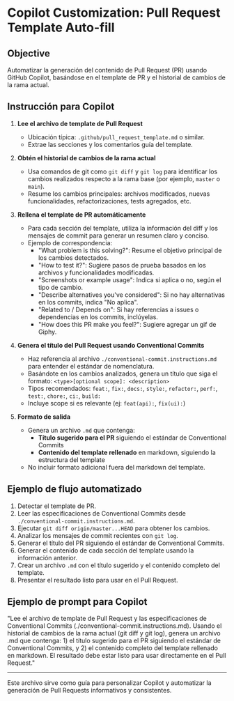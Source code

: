 # Copilot Customization: Pull Request Template Auto-fill

## Objective
Automatizar la generación del contenido de Pull Request (PR) usando GitHub Copilot, basándose en el template de PR y el historial de cambios de la rama actual.

## Instrucción para Copilot

1. **Lee el archivo de template de Pull Request**
   - Ubicación típica: `.github/pull_request_template.md` o similar.
   - Extrae las secciones y los comentarios guía del template.

2. **Obtén el historial de cambios de la rama actual**
   - Usa comandos de git como `git diff` y `git log` para identificar los cambios realizados respecto a la rama base (por ejemplo, `master` o `main`).
   - Resume los cambios principales: archivos modificados, nuevas funcionalidades, refactorizaciones, tests agregados, etc.

3. **Rellena el template de PR automáticamente**
   - Para cada sección del template, utiliza la información del diff y los mensajes de commit para generar un resumen claro y conciso.
   - Ejemplo de correspondencia:
     - "What problem is this solving?": Resume el objetivo principal de los cambios detectados.
     - "How to test it?": Sugiere pasos de prueba basados en los archivos y funcionalidades modificadas.
     - "Screenshots or example usage": Indica si aplica o no, según el tipo de cambio.
     - "Describe alternatives you've considered": Si no hay alternativas en los commits, indica "No aplica".
     - "Related to / Depends on": Si hay referencias a issues o dependencias en los commits, inclúyelas.
     - "How does this PR make you feel?": Sugiere agregar un gif de Giphy.

4. **Genera el título del Pull Request usando Conventional Commits**
   - Haz referencia al archivo `./conventional-commit.instructions.md` para entender el estándar de nomenclatura.
   - Basándote en los cambios analizados, genera un título que siga el formato: `<type>[optional scope]: <description>`
   - Tipos recomendados: `feat:`, `fix:`, `docs:`, `style:`, `refactor:`, `perf:`, `test:`, `chore:`, `ci:`, `build:`
   - Incluye scope si es relevante (ej: `feat(api):`, `fix(ui):`)

5. **Formato de salida**
   - Genera un archivo `.md` que contenga:
     - **Título sugerido para el PR** siguiendo el estándar de Conventional Commits
     - **Contenido del template rellenado** en markdown, siguiendo la estructura del template
   - No incluir formato adicional fuera del markdown del template.

## Ejemplo de flujo automatizado

1. Detectar el template de PR.
2. Leer las especificaciones de Conventional Commits desde `./conventional-commit.instructions.md`.
3. Ejecutar `git diff origin/master...HEAD` para obtener los cambios.
4. Analizar los mensajes de commit recientes con `git log`.
5. Generar el título del PR siguiendo el estándar de Conventional Commits.
6. Generar el contenido de cada sección del template usando la información anterior.
7. Crear un archivo `.md` con el título sugerido y el contenido completo del template.
8. Presentar el resultado listo para usar en el Pull Request.

## Ejemplo de prompt para Copilot

"Lee el archivo de template de Pull Request y las especificaciones de Conventional Commits (./conventional-commit.instructions.md). Usando el historial de cambios de la rama actual (git diff y git log), genera un archivo .md que contenga: 1) el título sugerido para el PR siguiendo el estándar de Conventional Commits, y 2) el contenido completo del template rellenado en markdown. El resultado debe estar listo para usar directamente en el Pull Request."

---

Este archivo sirve como guía para personalizar Copilot y automatizar la generación de Pull Requests informativos y consistentes.
